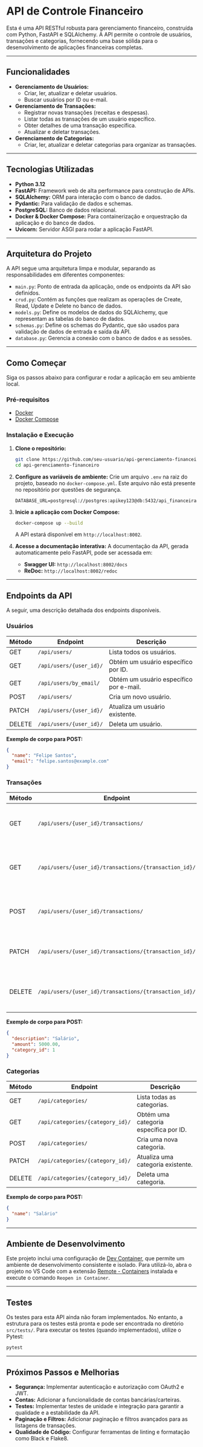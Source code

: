 # API de Controle Financeiro

Esta é uma API RESTful robusta para gerenciamento financeiro, construída com Python, FastAPI e SQLAlchemy. A API permite o controle de usuários, transações e categorias, fornecendo uma base sólida para o desenvolvimento de aplicações financeiras completas.

---
## Funcionalidades

- **Gerenciamento de Usuários:**
  - Criar, ler, atualizar e deletar usuários.
  - Buscar usuários por ID ou e-mail.
- **Gerenciamento de Transações:**
  - Registrar novas transações (receitas e despesas).
  - Listar todas as transações de um usuário específico.
  - Obter detalhes de uma transação específica.
  - Atualizar e deletar transações.
- **Gerenciamento de Categorias:**
  - Criar, ler, atualizar e deletar categorias para organizar as transações.

---
## Tecnologias Utilizadas

- **Python 3.12**
- **FastAPI:** Framework web de alta performance para construção de APIs.
- **SQLAlchemy:** ORM para interação com o banco de dados.
- **Pydantic:** Para validação de dados e schemas.
- **PostgreSQL:** Banco de dados relacional.
- **Docker & Docker Compose:** Para containerização e orquestração da aplicação e do banco de dados.
- **Uvicorn:** Servidor ASGI para rodar a aplicação FastAPI.

---
## Arquitetura do Projeto

A API segue uma arquitetura limpa e modular, separando as responsabilidades em diferentes componentes:

- `main.py`: Ponto de entrada da aplicação, onde os endpoints da API são definidos.
- `crud.py`: Contém as funções que realizam as operações de Create, Read, Update e Delete no banco de dados.
- `models.py`: Define os modelos de dados do SQLAlchemy, que representam as tabelas do banco de dados.
- `schemas.py`: Define os schemas do Pydantic, que são usados para validação de dados de entrada e saída da API.
- `database.py`: Gerencia a conexão com o banco de dados e as sessões.

---
## Como Começar

Siga os passos abaixo para configurar e rodar a aplicação em seu ambiente local.

### Pré-requisitos

- [Docker](https://www.docker.com/get-started)
- [Docker Compose](https://docs.docker.com/compose/install/)

### Instalação e Execução

1. **Clone o repositório:**
   ```bash
   git clone https://github.com/seu-usuario/api-gerenciamento-financeiro.git
   cd api-gerenciamento-financeiro
   ```

2. **Configure as variáveis de ambiente:**
   Crie um arquivo `.env` na raiz do projeto, baseado no `docker-compose.yml`. Este arquivo não está presente no repositório por questões de segurança.

   ```
   DATABASE_URL=postgresql://postgres:apikey123@db:5432/api_financeira
   ```

3. **Inicie a aplicação com Docker Compose:**
   ```bash
   docker-compose up --build
   ```

   A API estará disponível em `http://localhost:8002`.

4. **Acesse a documentação interativa:**
   A documentação da API, gerada automaticamente pelo FastAPI, pode ser acessada em:
   - **Swagger UI:** `http://localhost:8002/docs`
   - **ReDoc:** `http://localhost:8002/redoc`

---
## Endpoints da API

A seguir, uma descrição detalhada dos endpoints disponíveis.

### Usuários

| Método | Endpoint                  | Descrição                               |
|--------|---------------------------|-----------------------------------------|
| GET    | `/api/users/`             | Lista todos os usuários.                |
| GET    | `/api/users/{user_id}/`   | Obtém um usuário específico por ID.     |
| GET    | `/api/users/by_email/`    | Obtém um usuário específico por e-mail. |
| POST   | `/api/users/`             | Cria um novo usuário.                   |
| PATCH  | `/api/users/{user_id}/`   | Atualiza um usuário existente.          |
| DELETE | `/api/users/{user_id}/`   | Deleta um usuário.                      |

**Exemplo de corpo para POST:**
```json
{
  "name": "Felipe Santos",
  "email": "felipe.santos@example.com"
}
```

### Transações

| Método | Endpoint                                              | Descrição                                     |
|--------|-------------------------------------------------------|-----------------------------------------------|
| GET    | `/api/users/{user_id}/transactions/`                  | Lista todas as transações de um usuário.      |
| GET    | `/api/users/{user_id}/transactions/{transaction_id}/` | Obtém uma transação específica de um usuário. |
| POST   | `/api/users/{user_id}/transactions/`                  | Cria uma nova transação para um usuário.      |
| PATCH  | `/api/users/{user_id}/transactions/{transaction_id}/` | Atualiza uma transação de um usuário.         |
| DELETE | `/api/users/{user_id}/transactions/{transaction_id}/` | Deleta uma transação de um usuário.           |

**Exemplo de corpo para POST:**
```json
{
  "description": "Salário",
  "amount": 5000.00,
  "category_id": 1
}
```

### Categorias

| Método | Endpoint                  | Descrição                               |
|--------|---------------------------|-----------------------------------------|
| GET    | `/api/categories/`        | Lista todas as categorias.              |
| GET    | `/api/categories/{category_id}/` | Obtém uma categoria específica por ID.  |
| POST   | `/api/categories/`        | Cria uma nova categoria.                |
| PATCH  | `/api/categories/{category_id}/` | Atualiza uma categoria existente.       |
| DELETE | `/api/categories/{category_id}/` | Deleta uma categoria.                   |

**Exemplo de corpo para POST:**
```json
{
  "name": "Salário"
}
```

---
## Ambiente de Desenvolvimento

Este projeto inclui uma configuração de [Dev Container](https://code.visualstudio.com/docs/remote/containers), que permite um ambiente de desenvolvimento consistente e isolado. Para utilizá-lo, abra o projeto no VS Code com a extensão [Remote - Containers](https://marketplace.visualstudio.com/items?itemName=ms-vscode-remote.remote-containers) instalada e execute o comando `Reopen in Container`.

---
## Testes

Os testes para esta API ainda não foram implementados. No entanto, a estrutura para os testes está pronta e pode ser encontrada no diretório `src/tests/`. Para executar os testes (quando implementados), utilize o Pytest:

```bash
pytest
```

---
## Próximos Passos e Melhorias

- **Segurança:** Implementar autenticação e autorização com OAuth2 e JWT.
- **Contas:** Adicionar a funcionalidade de contas bancárias/carteiras.
- **Testes:** Implementar testes de unidade e integração para garantir a qualidade e a estabilidade da API.
- **Paginação e Filtros:** Adicionar paginação e filtros avançados para as listagens de transações.
- **Qualidade de Código:** Configurar ferramentas de linting e formatação como Black e Flake8.


